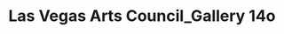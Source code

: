---
title: "Las Vegas Arts Council_Gallery 14o"
url: /las-vegas/las-vegas-arts-council_gallery-14o/
shop: Kunst
---
